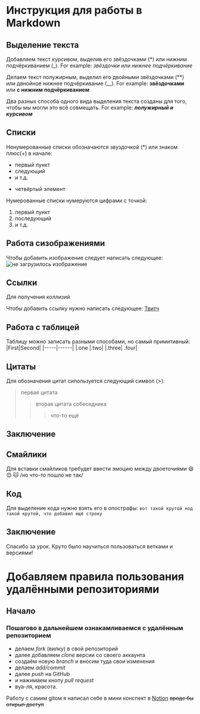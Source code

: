 # Инструкция для работы в  Markdown

## Выделение текста

Добавляем текст курсивом, выделив его звёздочками (*) или нижним подчёркиванием (_). For example: *звёздочки* или _нижнее подчёркивание_

Делаем текст полужирным, выделил его двойными звёздочками (**) или двнойное нижнее подчёркивание (__). For example: **звёздочками** или __с нижним подчёркиванием__

Два разных способа одного вида выделения текста созданы для того, чтобы мы могли это всё совмещать. For example: __*полужирный и курсивом*__


## Списки

Ненумерованные списки обозначаются звуздочкой (*) или знаком плюс(+) в начале:
* первый пункт
* следующий
* и т.д.
+ четвёртый элемент

Нумерованные списки нумеруются цифрами с точкой:
1. первый пункт
2. последующий
3. и т.д.

## Работа  сизображениями

Чтобы добавить изображение следует написать следующее:
![не загрузилось изображение](landscape.jpg)
## Ссылки
Для получения коллизий

Чтобы добавить ссылку нужно написать следующее:
[Твитч](https://www.twitch.tv)

## Работа с таблицей 

Таблицу можно записать разными способами, но самый примитивный:
|First|Second|
|-----|------|
|.one |.two|
|.three| .four|


## Цитаты

Для обозначения цитат сипользуется следующий символ (>):
> первая цитата
>> вторая цитата собеседника
>>> что-то ещё
## Заключение
## Смайлики

Для вставки смайликов требудет ввести эмоцию между двоеточиями
:smile:
:blush:
:cat:
/но что-то пошло не так/

## Код

Для выделение кода нужно взять его в опострафы:
`вот такой крутой код`
`такой крутой, что добавил ещё строку`


## Заключение

Спасибо за урок. Круто было научиться пользоваться ветками и версиями!

# Добавляем правила пользования удалёнными репозиториями

## Начало

### Пошагово в дальнейшем ознакамливаемся с удалённым репозиторием
* делаем *fork* (вилку) в свой репозиторий
* далее добавляем *clone* версии со своего аккаунта
* создаём новую *branch* и вносим туда свои изменения 
* делаем *add/commit*
* далее *push* на GitHub
* и нажимаем кнопу *pull request*
* вуа-ля, красота. 

Работу с самим gitом я написал себе в мини конспект в [Notion](https://www.notion.so/3c3fb0954e5f4417b4e905181a3f8463?pvs=4) ~~вроде бы открыл доступ~~

